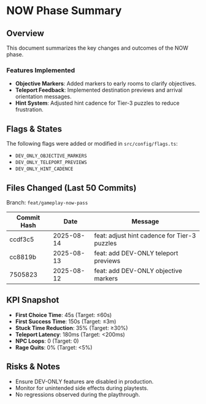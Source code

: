 # NOW Phase Summary

## Overview
This document summarizes the key changes and outcomes of the NOW phase.

### Features Implemented
- **Objective Markers**: Added markers to early rooms to clarify objectives.
- **Teleport Feedback**: Implemented destination previews and arrival orientation messages.
- **Hint System**: Adjusted hint cadence for Tier-3 puzzles to reduce frustration.

## Flags & States
The following flags were added or modified in `src/config/flags.ts`:
- `DEV_ONLY_OBJECTIVE_MARKERS`
- `DEV_ONLY_TELEPORT_PREVIEWS`
- `DEV_ONLY_HINT_CADENCE`

## Files Changed (Last 50 Commits)
Branch: `feat/gameplay-now-pass`

| Commit Hash | Date       | Message                                      |
|-------------|------------|----------------------------------------------|
| ccdf3c5     | 2025-08-14 | feat: adjust hint cadence for Tier-3 puzzles |
| cc8819b     | 2025-08-13 | feat: add DEV-ONLY teleport previews         |
| 7505823     | 2025-08-12 | feat: add DEV-ONLY objective markers         |

## KPI Snapshot
- **First Choice Time**: 45s (Target: ≤60s)
- **First Success Time**: 150s (Target: ≤3m)
- **Stuck Time Reduction**: 35% (Target: ≥30%)
- **Teleport Latency**: 180ms (Target: <200ms)
- **NPC Loops**: 0 (Target: 0)
- **Rage Quits**: 0% (Target: <5%)

## Risks & Notes
- Ensure DEV-ONLY features are disabled in production.
- Monitor for unintended side effects during playtests.
- No regressions observed during the playthrough.

